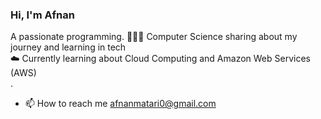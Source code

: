 ### Hi, I'm Afnan

A passionate programming.
👩🏻‍💻 Computer Science sharing about my journey and learning in tech<br/>
☁️ Currently learning about Cloud Computing and Amazon Web Services (AWS)<br/>.
- 📫 How to reach me afnanmatari0@gmail.com


<!---
Afnan112/Afnan112 is a ✨ special ✨ repository because its `README.md` (this file) appears on your GitHub profile.
You can click the Preview link to take a look at your changes.
--->
